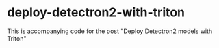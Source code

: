 # deploy-detectron2-with-triton
This is accompanying code for the [post](https://tintn.github.io/deploy-detectron2-with-triton/) "Deploy Detectron2 models with Triton"
